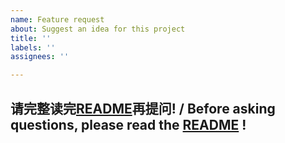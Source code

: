```yaml
---
name: Feature request
about: Suggest an idea for this project
title: ''
labels: ''
assignees: ''

---
```


## 请完整读完[README](https://github.com/Jinnrry/PMail/blob/master/README_CN.md)再提问! / Before asking questions, please read the [README](https://github.com/Jinnrry/PMail/blob/master/README.md) !
